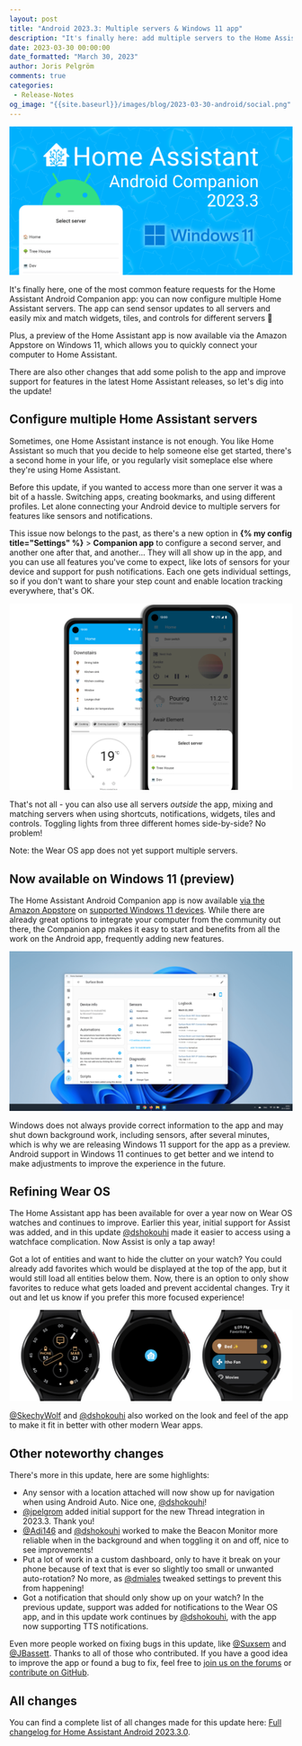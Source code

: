 ```yaml
---
layout: post
title: "Android 2023.3: Multiple servers & Windows 11 app"
description: "It's finally here: add multiple servers to the Home Assistant Android app, install the app on Windows 11 devices and more!"
date: 2023-03-30 00:00:00
date_formatted: "March 30, 2023"
author: Joris Pelgröm
comments: true
categories:
 - Release-Notes
og_image: "{{site.baseurl}}/images/blog/2023-03-30-android/social.png"
---
```


![Home Assistant logo with 'Android Companion 2023.3' text](/images/blog/2023-03-30-android/social.png)

It's finally here, one of the most common feature requests for the Home Assistant
Android Companion app: you can now configure multiple Home Assistant servers. The
app can send sensor updates to all servers and easily mix and match widgets, tiles,
and controls for different servers 🎉

Plus, a preview of the Home Assistant app is now available via the Amazon Appstore
on Windows 11, which allows you to quickly connect your computer to Home Assistant.

There are also other changes that add some polish to the app and improve support
for features in the latest Home Assistant releases, so let's dig into the update!

## Configure multiple Home Assistant servers

Sometimes, one Home Assistant instance is not enough. You like Home Assistant so
much that you decide to help someone else get started, there's a second home in
your life, or you regularly visit someplace else where they're using Home Assistant.

Before this update, if you wanted to access more than one server it was a bit of a
hassle. Switching apps, creating bookmarks, and using different profiles. Let alone
connecting your Android device to multiple servers for features like sensors
and notifications.

This issue now belongs to the past, as there's a new option in **{% my config title="Settings" %}** >
**Companion app** to configure a second server, and another one after that, and another...
They will all show up in the app, and you can use all features you've come to
expect, like lots of sensors for your device and support for push notifications.
Each one gets individual settings, so if you don't want to share your step count
and enable location tracking everywhere, that's OK.

![Screenshots of a phone showing different dashboards in the app, one of them showing a pop-up titled 'Choose server'](/images/blog/2023-03-30-android/multiserver.png)

That's not all - you can also use all servers _outside_ the app, mixing and
matching servers when using shortcuts, notifications, widgets, tiles and controls.
Toggling lights from three different homes side-by-side? No problem!

Note: the Wear OS app does not yet support multiple servers.

## Now available on Windows 11 (preview)

The Home Assistant Android Companion app is now available [via the Amazon Appstore]
on [supported Windows 11 devices]. While there are already great options to integrate your
computer from the community out there, the Companion app makes it easy to start
and benefits from all the work on the Android app, frequently adding new features.

![Screenshot of the Home Assistant Android app on a Windows 11 device](/images/blog/2023-03-30-android/windows.png)

Windows does not always provide correct information to the app and may shut down
background work, including sensors, after several minutes, which is why we are
releasing Windows 11 support for the app as a preview. Android support in Windows
11 continues to get better and we intend to make adjustments to improve the
experience in the future.

[via the Amazon Appstore]: amzn://apps/android?asin=B09RP3DM5T
[supported Windows 11 devices]: https://support.microsoft.com/windows/f8d0abb5-44ad-47d8-b9fb-ad6b1459ff6c

## Refining Wear OS

The Home Assistant app has been available for over a year now on Wear OS watches
and continues to improve. Earlier this year, initial support for Assist was added,
and in this update [@dshokouhi] made it easier to access using a watchface
complication. Now Assist is only a tap away!

Got a lot of entities and want to hide the clutter on your watch? You could already
add favorites which would be displayed at the top of the app, but it would still load
all entities below them. Now, there is an option to only show favorites to reduce
what gets loaded and prevent accidental changes. Try it out and let us know if you
prefer this more focused experience!

![Screenshots of a Wear OS device, showing an Assist complication a watchface, updated launch screen, and favorites only home screen](/images/blog/2023-03-30-android/wear.png)

[@SkechyWolf] and [@dshokouhi] also worked on the look and feel of the app to make it
fit in better with other modern Wear apps.

[@SkechyWolf]: https://github.com/SkechyWolf
[@dshokouhi]: https://github.com/dshokouhi

<!--more-->

## Other noteworthy changes

There's more in this update, here are some highlights:

- Any sensor with a location attached will now show up for navigation when using Android
  Auto. Nice one, [@dshokouhi]!
- [@jpelgrom] added initial support for the new Thread integration in 2023.3. Thank you!
- [@Adi146] and [@dshokouhi] worked to make the Beacon Monitor more reliable when in the
  background and when toggling it on and off, nice to see improvements!
- Put a lot of work in a custom dashboard, only to have it break on your phone because of
  text that is ever so slightly too small or unwanted auto-rotation? No more, as [@dmiales]
  tweaked settings to prevent this from happening!
- Got a notification that should only show up on your watch? In the previous update, support
  was added for notifications to the Wear OS app, and in this update work continues by
  [@dshokouhi], with the app now supporting TTS notifications.

Even more people worked on fixing bugs in this update, like [@Suxsem] and [@JBassett]. Thanks
to all of those who contributed. If you have a good idea to improve the app or found a bug to
fix, feel free to [join us on the forums] or [contribute on GitHub].

[join us on the forums]: https://community.home-assistant.io/c/mobile-apps/android-companion/42
[contribute on GitHub]: https://github.com/home-assistant/android
[@Adi146]: https://github.com/Adi146
[@dmiales]: https://github.com/dmiales
[@JBassett]: https://github.com/JBassett
[@jpelgrom]: https://github.com/jpelgrom
[@Suxsem]: https://github.com/Suxsem

## All changes

You can find a complete list of all changes made for this update here:
[Full changelog for Home Assistant Android 2023.3.0].

[Full changelog for Home Assistant Android 2023.3.0]: https://github.com/home-assistant/android/releases/tag/2023.3.0
